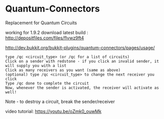 # Quantum-Connectors
Replacement for Quantum Circuits

working for 1.9.2
download latest build :  http://depositfiles.com/files/flvwz9ft4

http://dev.bukkit.org/bukkit-plugins/quantum-connectors/pages/usage/

    type /qc <circuit_type> (or /qc for a list of circuits)
    Click on a sender with redstone - if you click an invalid sender, it will supply you with a list
    Click as many receivers as you want (same as above)
    (optional) type /qc <circuit_type> to change the next receiver you click
    Type /qc done to complete the circuit
    Now, whenever the sender is activated, the receiver will activate as well! 

Note - to destroy a circuit, break the sender/receiver

video tutorial:
https://youtu.be/oZmk0_ouwMk
